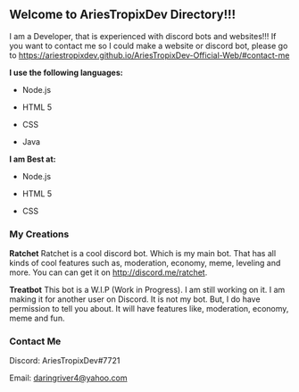 ## Welcome to AriesTropixDev Directory!!!

I am a Developer, that is experienced with discord bots and websites!!! If you want to contact me so I could make a website or discord bot, please go to
https://ariestropixdev.github.io/AriesTropixDev-Official-Web/#contact-me

**I use the following languages:**

* Node.js

* HTML 5

* CSS

* Java

**I am Best at:**

* Node.js

* HTML 5

* CSS


### My Creations

**Ratchet**
Ratchet is a cool discord bot. Which is my main bot. That has all kinds of cool features such as,
moderation, economy, meme, leveling and more. You can can get it on http://discord.me/ratchet.

**Treatbot**
This bot is a W.I.P (Work in Progress). I am still working on it. I am making it for another user
on Discord. It is not my bot. But, I do have permission to tell you about. It will have features like,
moderation, economy, meme and fun.

### Contact Me 
Discord: AriesTropixDev#7721
 
Email: daringriver4@yahoo.com
